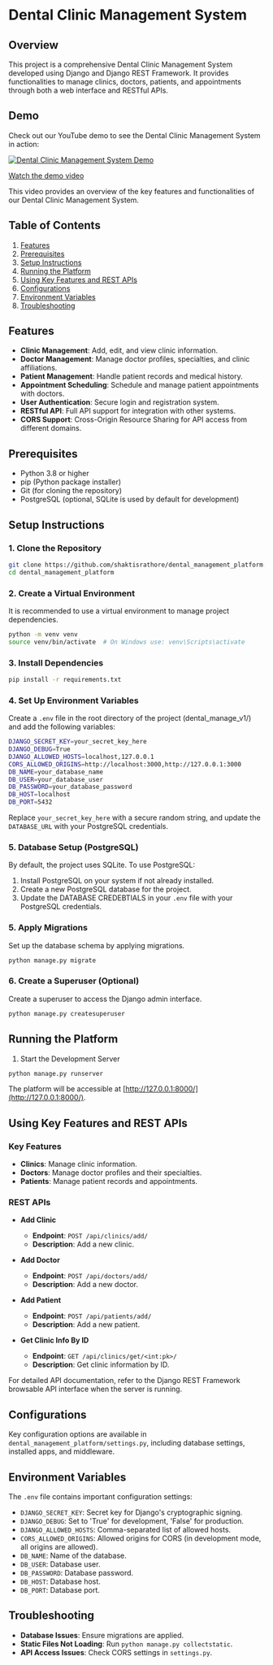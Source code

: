 # Dental Clinic Management System

## Overview
This project is a comprehensive Dental Clinic Management System developed using Django and Django REST Framework. It provides functionalities to manage clinics, doctors, patients, and appointments through both a web interface and RESTful APIs.

## Demo

Check out our YouTube demo to see the Dental Clinic Management System in action:

[![Dental Clinic Management System Demo](https://img.youtube.com/vi/dxmbzaPectU/0.jpg)](https://youtu.be/dxmbzaPectU?si=eBxUO0hICSF1Yp6k)

[Watch the demo video](https://youtu.be/dxmbzaPectU?si=eBxUO0hICSF1Yp6k)

This video provides an overview of the key features and functionalities of our Dental Clinic Management System.

## Table of Contents
1. [Features](#features)
2. [Prerequisites](#prerequisites)
3. [Setup Instructions](#setup-instructions)
4. [Running the Platform](#running-the-platform)
5. [Using Key Features and REST APIs](#using-key-features-and-rest-apis)
6. [Configurations](#configurations)
7. [Environment Variables](#environment-variables)
8. [Troubleshooting](#troubleshooting)

## Features
- **Clinic Management**: Add, edit, and view clinic information.
- **Doctor Management**: Manage doctor profiles, specialties, and clinic affiliations.
- **Patient Management**: Handle patient records and medical history.
- **Appointment Scheduling**: Schedule and manage patient appointments with doctors.
- **User Authentication**: Secure login and registration system.
- **RESTful API**: Full API support for integration with other systems.
- **CORS Support**: Cross-Origin Resource Sharing for API access from different domains.

## Prerequisites
- Python 3.8 or higher
- pip (Python package installer)
- Git (for cloning the repository)
- PostgreSQL (optional, SQLite is used by default for development)

## Setup Instructions

### 1. Clone the Repository
```bash
git clone https://github.com/shaktisrathore/dental_management_platform.git
cd dental_management_platform
```

### 2. Create a Virtual Environment
It is recommended to use a virtual environment to manage project dependencies.
```bash
python -m venv venv
source venv/bin/activate  # On Windows use: venv\Scripts\activate
```

### 3. Install Dependencies
```bash
pip install -r requirements.txt
```

### 4. Set Up Environment Variables
Create a `.env` file in the root directory of the project (dental_manage_v1/) and add the following variables:

```bash
DJANGO_SECRET_KEY=your_secret_key_here
DJANGO_DEBUG=True
DJANGO_ALLOWED_HOSTS=localhost,127.0.0.1
CORS_ALLOWED_ORIGINS=http://localhost:3000,http://127.0.0.1:3000
DB_NAME=your_database_name
DB_USER=your_database_user
DB_PASSWORD=your_database_password
DB_HOST=localhost
DB_PORT=5432
```

Replace `your_secret_key_here` with a secure random string, and update the `DATABASE_URL` with your PostgreSQL credentials.

### 5. Database Setup (PostgreSQL)
By default, the project uses SQLite. To use PostgreSQL:

1. Install PostgreSQL on your system if not already installed.
2. Create a new PostgreSQL database for the project.
3. Update the DATABASE CREDEBTIALS in your `.env` file with your PostgreSQL credentials.

### 5. Apply Migrations
Set up the database schema by applying migrations.
```bash
python manage.py migrate
```

### 6. Create a Superuser (Optional)
Create a superuser to access the Django admin interface.
```bash
python manage.py createsuperuser
```

## Running the Platform
1. Start the Development Server
```bash
python manage.py runserver
```
The platform will be accessible at [http://127.0.0.1:8000/](http://127.0.0.1:8000/).

## Using Key Features and REST APIs

### Key Features
- **Clinics**: Manage clinic information.
- **Doctors**: Manage doctor profiles and their specialties.
- **Patients**: Manage patient records and appointments.

### REST APIs
- **Add Clinic**
  - **Endpoint**: `POST /api/clinics/add/`
  - **Description**: Add a new clinic.

- **Add Doctor**
  - **Endpoint**: `POST /api/doctors/add/`
  - **Description**: Add a new doctor.

- **Add Patient**
  - **Endpoint**: `POST /api/patients/add/`
  - **Description**: Add a new patient.

- **Get Clinic Info By ID**
  - **Endpoint**: `GET /api/clinics/get/<int:pk>/`
  - **Description**: Get clinic information by ID.

For detailed API documentation, refer to the Django REST Framework browsable API interface when the server is running.

## Configurations
Key configuration options are available in `dental_management_platform/settings.py`, including database settings, installed apps, and middleware.

## Environment Variables
The `.env` file contains important configuration settings:
- `DJANGO_SECRET_KEY`: Secret key for Django's cryptographic signing.
- `DJANGO_DEBUG`: Set to 'True' for development, 'False' for production.
- `DJANGO_ALLOWED_HOSTS`: Comma-separated list of allowed hosts.
- `CORS_ALLOWED_ORIGINS`: Allowed origins for CORS (in development mode, all origins are allowed).
- `DB_NAME`: Name of the database.
- `DB_USER`: Database user.
- `DB_PASSWORD`: Database password.
- `DB_HOST`: Database host.
- `DB_PORT`: Database port. 

## Troubleshooting
- **Database Issues**: Ensure migrations are applied.
- **Static Files Not Loading**: Run `python manage.py collectstatic`.
- **API Access Issues**: Check CORS settings in `settings.py`.